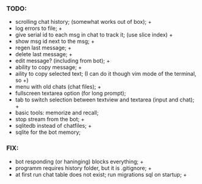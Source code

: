 ### TODO:
- scrolling chat history; (somewhat works out of box); +
- log errors to file; +
- give serial id to each msg in chat to track it; (use slice index) +
- show msg id next to the msg; +
- regen last message; +
- delete last message; +
- edit message? (including from bot); +
- ability to copy message; +
- aility to copy selected text; (I can do it though vim mode of the terminal, so +)
- menu with old chats (chat files); +
- fullscreen textarea option (for long prompt);
- tab to switch selection between textview and textarea (input and chat); +
- basic tools: memorize and recall;
- stop stream from the bot; +
- sqlitedb instead of chatfiles; +
- sqlite for the bot memory;

### FIX:
- bot responding (or haninging) blocks everything; +
- programm requires history folder, but it is .gitignore; +
- at first run chat table does not exist; run migrations sql on startup; +
